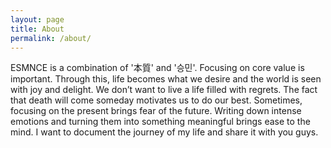 ```yaml
---
layout: page
title: About
permalink: /about/
---
```


ESMNCE is a combination of '本質' and '승민'. Focusing on core value is important. Through this, life becomes what we desire and the world is seen with joy and delight. We don’t want to live a life filled with regrets. The fact that death will come someday motivates us to do our best. Sometimes, focusing on the present brings fear of the future. Writing down intense emotions and turning them into something meaningful brings ease to the mind. I want to document the journey of my life and share it with you guys.
